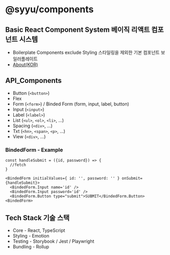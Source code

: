 # @syyu/components

## Basic React Component System 베이직 리액트 컴포넌트 시스템

- Boilerplate Components exclude Styling 스타일링을 제외한 기본 컴포넌트 보일러플레이트
- [About(KOR)](https://www.brewcoldblue.com/engineering/boilerplate-react-component-system)

## API_Components

- Button (`<button>`)
- Flex
- Form (`<form>`) / Binded Form (form, input, label, button)
- Input (`<input>`)
- Label (`<label>`)
- List (`<ul>`, `<ol>`, `<li>`, ...)
- Spacing (`<div>`, ...)
- Txt (`<hn>`, `<span>`, `<p>`, ...)
- View (`<div>`, ...)

### BindedForm - Example

```
const handleSubmit = ({id, password}) => {
  //fetch
}

<BindedForm initialValues={ id: '', password: '' } onSubmit={handleSubmit}>
  <BindedForm.Input name='id' />
  <BindedForm.Input password='id' />
  <BindedForm.Button type="submit">SUBMIT</BindedForm.Button>
<BindedForm>
```

## Tech Stack 기술 스택

- Core - React, TypeScript
- Styling - Emotion
- Testing - Storybook / Jest / Playwright
- Bundling - Rollup
